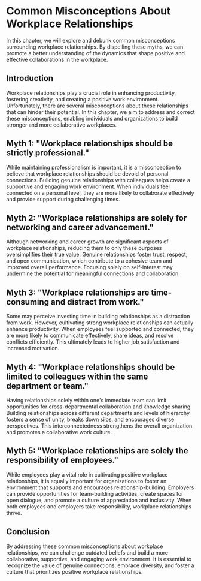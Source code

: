 Common Misconceptions About Workplace Relationships
============================================================

In this chapter, we will explore and debunk common misconceptions surrounding workplace relationships. By dispelling these myths, we can promote a better understanding of the dynamics that shape positive and effective collaborations in the workplace.

Introduction
------------

Workplace relationships play a crucial role in enhancing productivity, fostering creativity, and creating a positive work environment. Unfortunately, there are several misconceptions about these relationships that can hinder their potential. In this chapter, we aim to address and correct these misconceptions, enabling individuals and organizations to build stronger and more collaborative workplaces.

Myth 1: "Workplace relationships should be strictly professional."
------------------------------------------------------------------

While maintaining professionalism is important, it is a misconception to believe that workplace relationships should be devoid of personal connections. Building genuine relationships with colleagues helps create a supportive and engaging work environment. When individuals feel connected on a personal level, they are more likely to collaborate effectively and provide support during challenging times.

Myth 2: "Workplace relationships are solely for networking and career advancement."
-----------------------------------------------------------------------------------

Although networking and career growth are significant aspects of workplace relationships, reducing them to only these purposes oversimplifies their true value. Genuine relationships foster trust, respect, and open communication, which contribute to a cohesive team and improved overall performance. Focusing solely on self-interest may undermine the potential for meaningful connections and collaboration.

Myth 3: "Workplace relationships are time-consuming and distract from work."
----------------------------------------------------------------------------

Some may perceive investing time in building relationships as a distraction from work. However, cultivating strong workplace relationships can actually enhance productivity. When employees feel supported and connected, they are more likely to communicate effectively, share ideas, and resolve conflicts efficiently. This ultimately leads to higher job satisfaction and increased motivation.

Myth 4: "Workplace relationships should be limited to colleagues within the same department or team."
-----------------------------------------------------------------------------------------------------

Having relationships solely within one's immediate team can limit opportunities for cross-departmental collaboration and knowledge sharing. Building relationships across different departments and levels of hierarchy fosters a sense of unity, breaks down silos, and encourages diverse perspectives. This interconnectedness strengthens the overall organization and promotes a collaborative work culture.

Myth 5: "Workplace relationships are solely the responsibility of employees."
-----------------------------------------------------------------------------

While employees play a vital role in cultivating positive workplace relationships, it is equally important for organizations to foster an environment that supports and encourages relationship-building. Employers can provide opportunities for team-building activities, create spaces for open dialogue, and promote a culture of appreciation and inclusivity. When both employees and employers take responsibility, workplace relationships thrive.

Conclusion
----------

By addressing these common misconceptions about workplace relationships, we can challenge outdated beliefs and build a more collaborative, supportive, and engaging work environment. It is essential to recognize the value of genuine connections, embrace diversity, and foster a culture that prioritizes positive workplace relationships.
